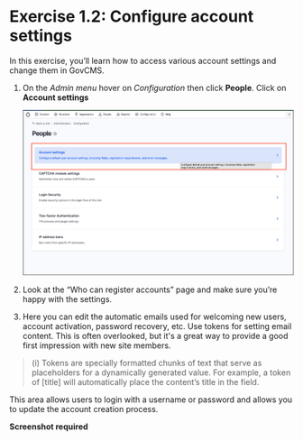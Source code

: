 # Exercise 1.2: Configure account settings

In this exercise, you’ll learn how to access various account settings and change them in GovCMS.

1. On the _Admin menu_ hover on _Configuration_ then click **People**. Click on **Account settings**

    ![Information](../.gitbook/assets/Unit-1-Account-Settings-1.png)

2. Look at the “Who can register accounts” page and make sure you’re happy with the settings.
3. Here you can edit the automatic emails used for welcoming new users, account activation, password recovery, etc. Use tokens for setting email content. This is often overlooked, but it's a great way to provide a good first impression with new site members.


> (i) Tokens are specially formatted chunks of text that serve as placeholders for a dynamically generated value. For example, a token of \[title\] will automatically place the content’s title in the field.


This area allows users to login with a username or password and allows you to update the account creation process.

**Screenshot required**
